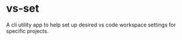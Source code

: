 # vs-set

A cli utility app to help set up desired vs code workspace settings for specific projects.